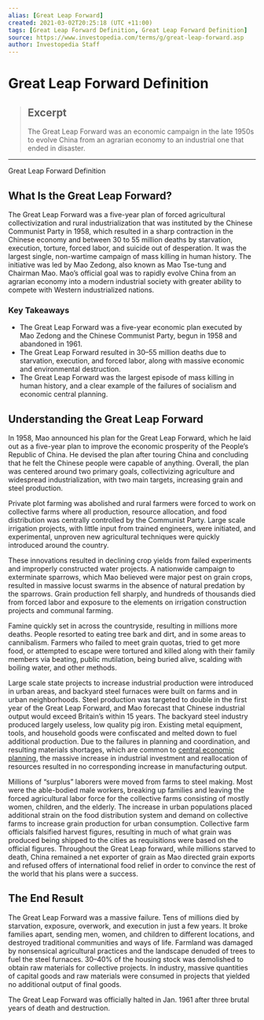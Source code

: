```yaml
---
alias: [Great Leap Forward]
created: 2021-03-02T20:25:18 (UTC +11:00)
tags: [Great Leap Forward Definition, Great Leap Forward Definition]
source: https://www.investopedia.com/terms/g/great-leap-forward.asp
author: Investopedia Staff
---
```


# Great Leap Forward Definition

> ## Excerpt
> The Great Leap Forward was an economic campaign in the late 1950s to evolve China from an agrarian economy to an industrial one that ended in disaster.

---

Great Leap Forward Definition
## What Is the Great Leap Forward?

The Great Leap Forward was a five-year plan of forced agricultural collectivization and rural industrialization that was instituted by the Chinese Communist Party in 1958, which resulted in a sharp contraction in the Chinese economy and between 30 to 55 million deaths by starvation, execution, torture, forced labor, and suicide out of desperation. It was the largest single, non-wartime campaign of mass killing in human history. The initiative was led by Mao Zedong, also known as Mao Tse-tung and Chairman Mao. Mao’s official goal was to rapidly evolve China from an agrarian economy into a modern industrial society with greater ability to compete with Western industrialized nations.

### Key Takeaways

-   The Great Leap Forward was a five-year economic plan executed by Mao Zedong and the Chinese Communist Party, begun in 1958 and abandoned in 1961.
-   The Great Leap Forward resulted in 30–55 million deaths due to starvation, execution, and forced labor, along with massive economic and environmental destruction.
-   The Great Leap Forward was the largest episode of mass killing in human history, and a clear example of the failures of socialism and economic central planning.

## Understanding the Great Leap Forward

In 1958, Mao announced his plan for the Great Leap Forward, which he laid out as a five-year plan to improve the economic prosperity of the People’s Republic of China. He devised the plan after touring China and concluding that he felt the Chinese people were capable of anything. Overall, the plan was centered around two primary goals, collectivizing agriculture and widespread industrialization, with two main targets, increasing grain and steel production. 

Private plot farming was abolished and rural farmers were forced to work on collective farms where all production, resource allocation, and food distribution was centrally controlled by the Communist Party. Large scale irrigation projects, with little input from trained engineers, were initiated, and experimental, unproven new agricultural techniques were quickly introduced around the country. 

These innovations resulted in declining crop yields from failed experiments and improperly constructed water projects. A nationwide campaign to exterminate sparrows, which Mao believed were major pest on grain crops, resulted in massive locust swarms in the absence of natural predation by the sparrows. Grain production fell sharply, and hundreds of thousands died from forced labor and exposure to the elements on irrigation construction projects and communal farming. 

Famine quickly set in across the countryside, resulting in millions more deaths. People resorted to eating tree bark and dirt, and in some areas to cannibalism. Farmers who failed to meet grain quotas, tried to get more food, or attempted to escape were tortured and killed along with their family members via beating, public mutilation, being buried alive, scalding with boiling water, and other methods.

Large scale state projects to increase industrial production were introduced in urban areas, and backyard steel furnaces were built on farms and in urban neighborhoods. Steel production was targeted to double in the first year of the Great Leap Forward, and Mao forecast that Chinese industrial output would exceed Britain’s within 15 years. The backyard steel industry produced largely useless, low quality pig iron. Existing metal equipment, tools, and household goods were confiscated and melted down to fuel additional production. Due to the failures in planning and coordination, and resulting materials shortages, which are common to [central economic planning](https://www.investopedia.com/terms/c/centrally-planned-economy.asp), the massive increase in industrial investment and reallocation of resources resulted in no corresponding increase in manufacturing output.

Millions of “surplus” laborers were moved from farms to steel making. Most were the able-bodied male workers, breaking up families and leaving the forced agricultural labor force for the collective farms consisting of mostly women, children, and the elderly. The increase in urban populations placed additional strain on the food distribution system and demand on collective farms to increase grain production for urban consumption. Collective farm officials falsified harvest figures, resulting in much of what grain was produced being shipped to the cities as requisitions were based on the official figures. Throughout the Great Leap forward, while millions starved to death, China remained a net exporter of grain as Mao directed grain exports and refused offers of international food relief in order to convince the rest of the world that his plans were a success.

## The End Result

The Great Leap Forward was a massive failure. Tens of millions died by starvation, exposure, overwork, and execution in just a few years. It broke families apart, sending men, women, and children to different locations, and destroyed traditional communities and ways of life. Farmland was damaged by nonsensical agricultural practices and the landscape denuded of trees to fuel the steel furnaces. 30–40% of the housing stock was demolished to obtain raw materials for collective projects. In industry, massive quantities of capital goods and raw materials were consumed in projects that yielded no additional output of final goods. 

The Great Leap Forward was officially halted in Jan. 1961 after three brutal years of death and destruction.
